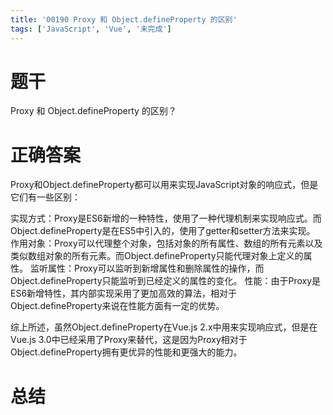 ```yaml
---
title: '00190 Proxy 和 Object.defineProperty 的区别'
tags: ['JavaScript', 'Vue', '未完成']
---
```


# 题干

Proxy 和 Object.defineProperty 的区别？

# 正确答案

Proxy和Object.defineProperty都可以用来实现JavaScript对象的响应式，但是它们有一些区别：

实现方式：Proxy是ES6新增的一种特性，使用了一种代理机制来实现响应式。而Object.defineProperty是在ES5中引入的，使用了getter和setter方法来实现。
作用对象：Proxy可以代理整个对象，包括对象的所有属性、数组的所有元素以及类似数组对象的所有元素。而Object.defineProperty只能代理对象上定义的属性。
监听属性：Proxy可以监听到新增属性和删除属性的操作，而Object.defineProperty只能监听到已经定义的属性的变化。
性能：由于Proxy是ES6新增特性，其内部实现采用了更加高效的算法，相对于Object.defineProperty来说在性能方面有一定的优势。

综上所述，虽然Object.defineProperty在Vue.js 2.x中用来实现响应式，但是在Vue.js 3.0中已经采用了Proxy来替代，这是因为Proxy相对于Object.defineProperty拥有更优异的性能和更强大的能力。

# 总结



<script>
  function func() {

  }
  
</script>